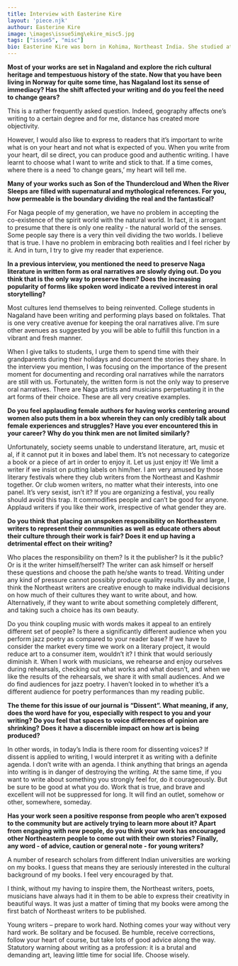 ```yaml
---
title: Interview with Easterine Kire
layout: 'piece.njk'
authour: Easterine Kire
image: \images\issue5img\ekire_misc5.jpg
tags: ["issue5", "misc"]
bio: Easterine Kire was born in Kohima, Northeast India. She studied at the North East Hill University and received a doctoral degree in English Literature from the University of Poona. Easterine’s works include poetry, novels, short stories and children’s books. In 2003, She wrote the first Naga novel in English, entitled, <i>A Naga Village Remembered</i>, which has since been reprinted by Speaking Tiger (2018) as <i>Sky is my Father</i>. In 2013, she was awarded the ‘Free Word’ prize by Catalan PEN, Barcelona. Her novel, <i>When the River Sleeps</i>, won the Hindu Prize for Best Fiction in 2015, and the next novel, <i>Son of the Thundercloud</i>, won the Tata Book of the Year (2017) and the Bal Sahitya Puraskar in 2018. Her latest novel, <i>A Respectable Woman</i> was awarded Printed book of the Year by Publishing Next in 2019.
---
```


**Most of your works are set in Nagaland and explore the rich cultural heritage and tempestuous history of the state. Now that you have been living in Norway for quite some time, has Nagaland lost its sense of immediacy? Has the shift affected your writing and do you feel the need to change gears?**

This is a rather frequently asked question. Indeed, geography affects one’s writing to a certain degree and for me, distance has created more objectivity.

However, I would also like to express to readers that it’s important to write what is on your heart and not what is expected of you. When you write from your heart, dil se direct, you can produce good and authentic writing. I have learnt to choose what I want to write and stick to that. If a time comes, where there is a need ‘to change gears,’ my heart will tell me.

**Many of your works such as Son of the Thundercloud and When the River Sleeps are filled with supernatural and mythological references. For you, how permeable is the boundary dividing the real and the fantastical?**

For Naga people of my generation, we have no problem in accepting the co-existence of the spirit world with the natural world. In fact, it is arrogant to presume that there is only one reality - the natural world of the senses. Some people say there is a very thin veil dividing the two worlds. I believe that is true. I have no problem in embracing both realities and I feel richer by it. And in turn, I try to give my reader that experience.

**In a previous interview, you mentioned the need to preserve Naga literature in written form as oral narratives are slowly dying out. Do you think that is the only way to preserve them? Does the increasing popularity of forms like spoken word indicate a revived interest in oral storytelling?**

Most cultures lend themselves to being reinvented. College students in Nagaland have been writing and performing plays based on folktales. That is one very creative avenue for keeping the oral narratives alive. I’m sure other avenues as suggested by you will be able to fulfill this function in a vibrant and fresh manner.

When I give talks to students, I urge them to spend time with their grandparents during their holidays and document the stories they share. In the interview you mention, I was focusing on the importance of the present moment for documenting and recording oral narratives while the narrators are still with us. Fortunately, the written form is not the only way to preserve oral narratives. There are Naga artists and musicians perpetuating it in the art forms of their choice. These are all very creative examples.

**Do you feel applauding female authors for having works centering around women also puts them in a box wherein they can only credibly talk about female experiences and struggles? Have you ever encountered this in your career? Why do you think men are not limited similarly?**

Unfortunately, society seems unable to understand literature, art, music et al, if it cannot put it in boxes and label them. It’s not necessary to categorize a book or a piece of art in order to enjoy it. Let us just enjoy it! We limit a writer if we insist on putting labels on him/her. I am very amused by those literary festivals where they club writers from the Northeast and Kashmir together. Or club women writers, no matter what their interests, into one panel. It’s very sexist, isn’t it? If you are organizing a festival, you really should avoid this trap. It commodifies people and can’t be good for anyone. Applaud writers if you like their work, irrespective of what gender they are.

**Do you think that placing an unspoken responsibility on Northeastern writers to represent their communities as well as educate others about their culture through their work is fair? Does it end up having a detrimental effect on their writing?**

Who places the responsibility on them? Is it the publisher? Is it the public? Or is it the writer himself/herself? The writer can ask himself or herself these questions and choose the path he/she wants to tread. Writing under any kind of pressure cannot possibly produce quality results. By and large, I think the Northeast writers are creative enough to make individual decisions on how much of their cultures they want to write about, and how. Alternatively, if they want to write about something completely different, and taking such a choice has its own beauty.

Do you think coupling music with words makes it appeal to an entirely different set of people? Is there a significantly different audience when you perform jazz poetry as compared to your reader base?
If we have to consider the market every time we work on a literary project, it would reduce art to a consumer item, wouldn’t it? I think that would seriously diminish it. When I work with musicians, we rehearse and enjoy ourselves during rehearsals, checking out what works and what doesn’t, and when we like the results of the rehearsals, we share it with small audiences. And we do find audiences for jazz poetry. I haven’t looked in to whether it’s a different audience for poetry performances than my reading public.

**The theme for this issue of our journal is “Dissent”. What meaning, if any, does the word have for you, especially with respect to you and your writing? Do you feel that spaces to voice differences of opinion are shrinking? Does it have a discernible impact on how art is being produced?**

In other words, in today’s India is there room for dissenting voices? If dissent is applied to writing, I would interpret it as writing with a definite agenda. I don’t write with an agenda. I think anything that brings an agenda into writing is in danger of destroying the writing. At the same time, if you want to write about something you strongly feel for, do it courageously. But be sure to be good at what you do. Work that is true, and brave and excellent will not be suppressed for long. It will find an outlet, somehow or other, somewhere, someday.

**Has your work seen a positive response from people who aren’t exposed to the community but are actively trying to learn more about it? Apart from engaging with new people, do you think your work has encouraged other Northeastern people to come out with their own stories? Finally, any word - of advice, caution or general note - for young writers?**

A number of research scholars from different Indian universities are working on my books. I guess that means they are seriously interested in the cultural background of my books. I feel very encouraged by that.

I think, without my having to inspire them, the Northeast writers, poets, musicians have always had it in them to be able to express their creativity in beautiful ways. It was just a matter of timing that my books were among the first batch of Northeast writers to be published.

Young writers – prepare to work hard. Nothing comes your way without very hard work. Be solitary and be focused. Be humble, receive corrections, follow your heart of course, but take lots of good advice along the way. Statutory warning about writing as a profession: it is a brutal and demanding art, leaving little time for social life. Choose wisely.